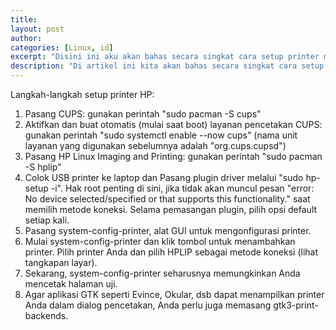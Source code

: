 ```yaml
---
title:
layout: post
author:
categories: [Linux, id]
excerpt: "Disini ini aku akan bahas secara singkat cara setup printer merk HP yang telah aku coba di Arch Linux"
description: "Di artikel ini kita akan bahas secara singkat cara setup printer merk HP yang telah aku coba di Arch Linux"
---
```


Langkah-langkah setup printer HP:
1. Pasang CUPS: gunakan perintah "sudo pacman -S cups"
2. Aktifkan dan buat otomatis (mulai saat boot) layanan pencetakan CUPS: gunakan perintah "sudo systemctl enable --now cups" (nama unit layanan yang digunakan sebelumnya adalah "org.cups.cupsd")
3. Pasang HP Linux Imaging and Printing: gunakan perintah "sudo pacman -S hplip"
4. Colok USB printer ke laptop dan Pasang plugin driver melalui "sudo hp-setup -i". Hak root penting di sini, jika tidak akan muncul pesan "error: No device selected/specified or that supports this functionality." saat memilih metode koneksi. Selama pemasangan plugin, pilih opsi default setiap kali.
5. Pasang system-config-printer, alat GUI untuk mengonfigurasi printer.
6. Mulai system-config-printer dan klik tombol untuk menambahkan printer. Pilih printer Anda dan pilih HPLIP sebagai metode koneksi (lihat tangkapan layar).
7. Sekarang, system-config-printer seharusnya memungkinkan Anda mencetak halaman uji.
8. Agar aplikasi GTK seperti Evince, Okular, dsb dapat menampilkan printer Anda dalam dialog pencetakan, Anda perlu juga memasang gtk3-print-backends.
